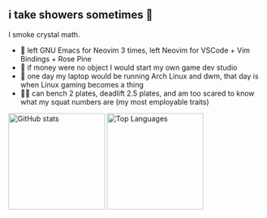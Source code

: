 ## i take showers sometimes 👋
I smoke crystal math.
- 🐍 left GNU Emacs for Neovim 3 times, left Neovim for VSCode + Vim Bindings + Rose Pine
- 🌱 if money were no object I would start my own game dev studio
- 🔭 one day my laptop would be running Arch Linux and dwm, that day is when Linux gaming becomes a thing
- 👨🏽 can bench 2 plates, deadlift 2.5 plates, and am too scared to know what my squat numbers are (my most employable traits)

<div>   <img align=top src="https://github-readme-stats.vercel.app/api?username=jeanmaxcacacho&show_icons=true&hide_border=true&theme=dracula" alt="GitHub stats" style="height: 190px;" />   <img align=top src="https://github-readme-stats.vercel.app/api/top-langs/?username=jeanmaxcacacho&layout=compact&hide_border=true&theme=dracula" alt="Top Languages" style="height: 190px;" /> </div>

<!--
**jeanmaxcacacho/jeanmaxcacacho** is a ✨ _special_ ✨ repository because its `README.md` (this file) appears on your GitHub profile.

Here are some ideas to get you started:

- 🔭 I’m currently working on ...
- 🌱 I’m currently learning ...
- 👯 I’m looking to collaborate on ...
- 🤔 I’m looking for help with ...
- 💬 Ask me about ...
- 📫 How to reach me: ...
- 😄 Pronouns: ...
- ⚡ Fun fact: ...
-->
